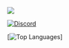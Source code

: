 <img src="https://github-readme-stats.vercel.app/api?username=not4syntaxpe&&show_icons=true&title_color=ffffff&icon_color=bb2acf&text_color=daf7dc&bg_color=151515">

[![Discord](https://discord.c99.nl/widget/theme-1/730067951868182529.png)](#)

[![Top Languages](https://github-readme-stats.vercel.app/api/top-langs/?username=r3pt1s&layout=compact)]
